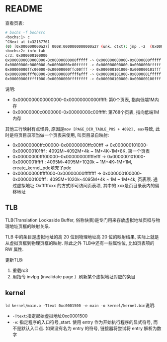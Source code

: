 # README

查看页表:
```bash
# bochs -f bochsrc
<bochs:1> c
^CNext at t=32157761
(0) [0x000000000a27] 0008:0000000000000a27 (unk. ctxt): jmp .-2  (0x00000a27)     ; ebfe
<bochs:2> info tab
cr3: 0x000000100000
0x0000000000000000-0x00000000000fffff -> 0x000000000000-0x0000000fffff
0x00000000c0000000-0x00000000c00fffff -> 0x000000000000-0x0000000fffff
0x00000000ffc00000-0x00000000ffc00fff -> 0x000000101000-0x000000101fff
0x00000000fff00000-0x00000000ffffefff -> 0x000000101000-0x0000001fffff
0x00000000fffff000-0x00000000ffffffff -> 0x000000100000-0x000000100fff
```

说明:
- 0x0000000000000000-0x00000000000fffff: 第0个页表, 指向低端1M内存
- 0x00000000c0000000-0x00000000c00fffff: 第768个页表, 指向低端1M内存

其他三行映射有点怪异, 原因是`mov [PAGE_DIR_TABLE_POS + 4092], eax`导致, 此时是将页目录项当做一个页表来使用, 叫页目录自映射:
- 0x00000000ffc00000-0x00000000ffc00fff -> 0x000000101000-0x000000101fff : 4092M~4092M+4k ~ 1M+4K~1M+8K, 第一个页表
- 0x00000000fff00000~0x00000000ffffefff -> 0x000000101000-0x0000001fffff : 4095M~4095M+1020k ~ 1M+4K~1M+1M, create_kernel_pde填充了pde
- 0x00000000fffff000-0x00000000ffffffff -> 0x000000100000-0x000000100fff : 4095M+1020k~4095M+4k ~ 1M ~ 1M+4k, 页表项. 通过虚拟地址 Oxfffffxxx 的方式即可访问页表项, 其中的 xxx是页目录表内的偏移地址

## TLB
TLB(Translation Lookaside Buffer, 俗称快表)是专门用来存放虚拟地址页框与物理地址页框的映射关系.

TLB 中的条目是虚拟地址的高 20 位到物理地址高 20 位的映射结果, 实际上就是从虚拟页框到物理页框的映射. 除此之外 TLB中还有一些属性位, 比如页表项的 RW 属性.

更新TLB:
1. 重载rc3
1. 用指令 invlpg (invalidate page ）刷新某个虚拟地址对应的条目

## kernel
`ld kernel/main.o -Ttext 0xc0001500 -e main -o kernel/kernel.bin`说明:
- `-Ttext`:指定起始虚拟地址0xc0001500
- `-e`: 指定程序的入口符号_start. 使用 entry 作为开始执行程序的显式符号, 而不是默认入口点. 如果没有名为 entry 的符号, 链接器将尝试将 entry 解析为数字